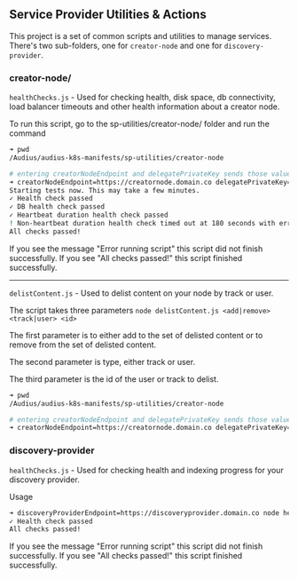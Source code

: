 ## Service Provider Utilities & Actions

This project is a set of common scripts and utilities to manage services. There's two sub-folders, one for `creator-node` and one for `discovery-provider`.

### creator-node/

`healthChecks.js` - Used for checking health, disk space, db connectivity, load balancer timeouts and other health information about a creator node.

To run this script, go to the sp-utilities/creator-node/ folder and run the command

```bash
➜ pwd
/Audius/audius-k8s-manifests/sp-utilities/creator-node

# entering creatorNodeEndpoint and delegatePrivateKey sends those values as env vars to the script without having to export to your terminal
➜ creatorNodeEndpoint=https://creatornode.domain.co delegatePrivateKey=5e468bc1b395e2eb8f3c90ef897406087b0599d139f6ca0060ba85dcc0dce8dc node healthChecks.js
Starting tests now. This may take a few minutes.
✓ Health check passed
✓ DB health check passed
✓ Heartbeat duration health check passed
! Non-heartbeat duration health check timed out at 180 seconds with error message: "Request failed with status code 504". This is not an issue.
All checks passed!

```

If you see the message "Error running script" this script did not finish successfully. If you see "All checks passed!" this script finished successfully.

---

`delistContent.js` - Used to delist content on your node by track or user.

The script takes three parameters
`node delistContent.js <add|remove> <track|user> <id>`

The first parameter is to either add to the set of delisted content or to remove from the set of delisted content.

The second parameter is type, either track or user.

The third parameter is the id of the user or track to delist.

```bash
➜ pwd
/Audius/audius-k8s-manifests/sp-utilities/creator-node

# entering creatorNodeEndpoint and delegatePrivateKey sends those values as env vars to the script without having to export to your terminal
➜ creatorNodeEndpoint=https://creatornode.domain.co delegatePrivateKey=5e468bc1b395e2eb8f3c90ef897406087b0599d139f6ca0060ba85dcc0dce8dc node delistContent.js add track 115
```


### discovery-provider


`healthChecks.js` - Used for checking health and indexing progress for your discovery provider.

Usage

```bash
➜ discoveryProviderEndpoint=https://discoveryprovider.domain.co node healthChecks.js
✓ Health check passed
All checks passed!
```

If you see the message "Error running script" this script did not finish successfully. If you see "All checks passed!" this script finished successfully.